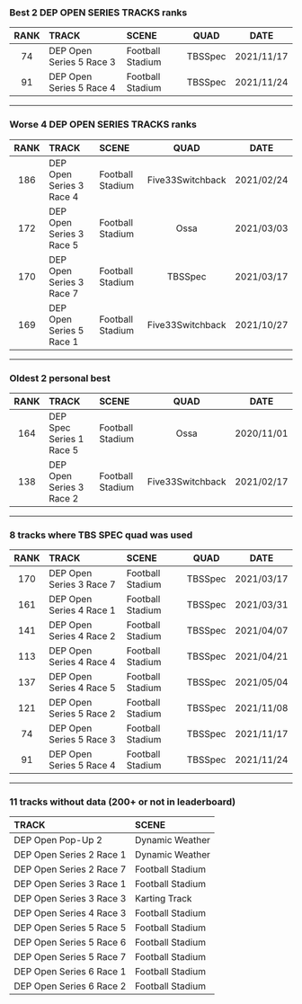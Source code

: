 ### Best 2 DEP OPEN SERIES TRACKS ranks
|RANK|TRACK|SCENE|QUAD|DATE|
|:---:|:---|:---|:---:|:---:|
|74|DEP Open Series 5 Race 3|Football Stadium|TBSSpec|2021/11/17|
|91|DEP Open Series 5 Race 4|Football Stadium|TBSSpec|2021/11/24|
---
### Worse 4 DEP OPEN SERIES TRACKS ranks
|RANK|TRACK|SCENE|QUAD|DATE|
|:---:|:---|:---|:---:|:---:|
|186|DEP Open Series 3 Race 4|Football Stadium|Five33Switchback|2021/02/24|
|172|DEP Open Series 3 Race 5|Football Stadium|Ossa|2021/03/03|
|170|DEP Open Series 3 Race 7|Football Stadium|TBSSpec|2021/03/17|
|169|DEP Open Series 5 Race 1|Football Stadium|Five33Switchback|2021/10/27|
---
### Oldest 2 personal best
|RANK|TRACK|SCENE|QUAD|DATE|
|:---:|:---|:---|:---:|:---:|
|164|DEP Spec Series 1 Race 5|Football Stadium|Ossa|2020/11/01|
|138|DEP Open Series 3 Race 2|Football Stadium|Five33Switchback|2021/02/17|
---
### 8 tracks where TBS SPEC quad was used
|RANK|TRACK|SCENE|QUAD|DATE|
|:---:|:---|:---|:---:|:---:|
|170|DEP Open Series 3 Race 7|Football Stadium|TBSSpec|2021/03/17|
|161|DEP Open Series 4 Race 1|Football Stadium|TBSSpec|2021/03/31|
|141|DEP Open Series 4 Race 2|Football Stadium|TBSSpec|2021/04/07|
|113|DEP Open Series 4 Race 4|Football Stadium|TBSSpec|2021/04/21|
|137|DEP Open Series 4 Race 5|Football Stadium|TBSSpec|2021/05/04|
|121|DEP Open Series 5 Race 2|Football Stadium|TBSSpec|2021/11/08|
|74|DEP Open Series 5 Race 3|Football Stadium|TBSSpec|2021/11/17|
|91|DEP Open Series 5 Race 4|Football Stadium|TBSSpec|2021/11/24|
---
### 11 tracks without data (200+ or not in leaderboard)
|TRACK|SCENE|
|:---|:---|
|DEP Open Pop-Up 2|Dynamic Weather|
|DEP Open Series 2 Race 1|Dynamic Weather|
|DEP Open Series 2 Race 7|Football Stadium|
|DEP Open Series 3 Race 1|Football Stadium|
|DEP Open Series 3 Race 3|Karting Track|
|DEP Open Series 4 Race 3|Football Stadium|
|DEP Open Series 5 Race 5|Football Stadium|
|DEP Open Series 5 Race 6|Football Stadium|
|DEP Open Series 5 Race 7|Football Stadium|
|DEP Open Series 6 Race 1|Football Stadium|
|DEP Open Series 6 Race 2|Football Stadium|
